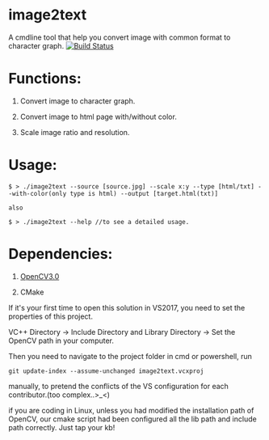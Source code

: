 # image2text
A cmdline tool that help you convert image with common format to character graph.
[![Build Status](https://www.travis-ci.org/537PowerTeam/image2text.svg?branch=master)](https://www.travis-ci.org/537PowerTeam/image2text)
# Functions:

1. Convert image to character graph.

2. Convert image to html page with/without color.

3. Scale image ratio and resolution.

# Usage:
```
$ > ./image2text --source [source.jpg] --scale x:y --type [html/txt] --with-color(only type is html) --output [target.html(txt)]

also

$ > ./image2text --help //to see a detailed usage.
```
# Dependencies:

1. [OpenCV3.0](https://opencv.org/releases.html)

2. CMake


If it's your first time to open this solution in VS2017, you need to set the properties of this project.
		
VC++ Directory -> Include Directory and Library Directory -> Set the OpenCV path in your computer.
		
Then you need to navigate to the project folder in cmd or powershell, run
	
```
git update-index --assume-unchanged image2text.vcxproj
```
		
manually, to pretend the conflicts of the VS configuration for each contributor.(too complex..>_<)
		
if you are coding in Linux, unless you had modified the installation path of OpenCV, our cmake script had been configured all the lib path and include path correctly. Just tap your kb!
			
	
